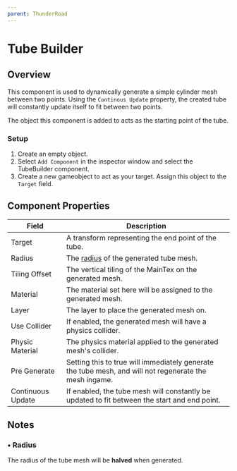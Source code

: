 ```yaml
---
parent: ThunderRoad
---
```

# Tube Builder

## Overview
This component is used to dynamically generate a simple cylinder mesh between two points. Using the `Continous Update` property, the created tube will constantly update itself to fit between two points.

The object this component is added to acts as the starting point of the tube.


### Setup
1. Create an empty object.
2. Select `Add Component` in the inspector window and select the TubeBuilder component.
3. Create a new gameobject to act as your target. Assign this object to the `Target` field. 


## Component Properties

| Field              | Description
| ---                | ---
| Target             | A transform representing the end point of the tube.
| Radius             | The [radius](#-radius) of the generated tube mesh.
| Tiling Offset      | The vertical tiling of the MainTex on the generated mesh.
| Material           | The material set here will be assigned to the generated mesh.
| Layer              | The layer to place the generated mesh on.
| Use Collider       | If enabled, the generated mesh will have a physics collider.
| Physic Material    | The physics material applied to the generated mesh's collider.
| Pre Generate       | Setting this to true will immediately generate the tube mesh, and will not regenerate the mesh ingame.
| Continuous Update  | If enabled, the tube mesh will constantly be updated to fit between the start and end point.

## Notes

### • Radius
The radius of the tube mesh will be **halved** when generated.